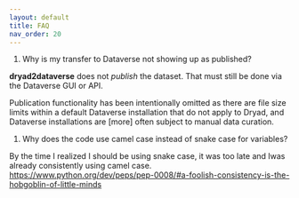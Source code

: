 ```yaml
---
layout: default
title: FAQ
nav_order: 20
---
```


1. Why is my transfer to Dataverse not showing up as published?

**dryad2dataverse** does not _publish_ the dataset. That must still be done via the Dataverse GUI or API. 

Publication functionality has been intentionally omitted as there are file size limits within a default Dataverse installation that do not apply to Dryad, and Dataverse installations are [more] often subject to manual data curation.

1. Why does the code use camel case instead of snake case for variables?

By the time I realized I should be using snake case, it was too late and Iwas already consistently using camel case. <https://www.python.org/dev/peps/pep-0008/#a-foolish-consistency-is-the-hobgoblin-of-little-minds>

 
